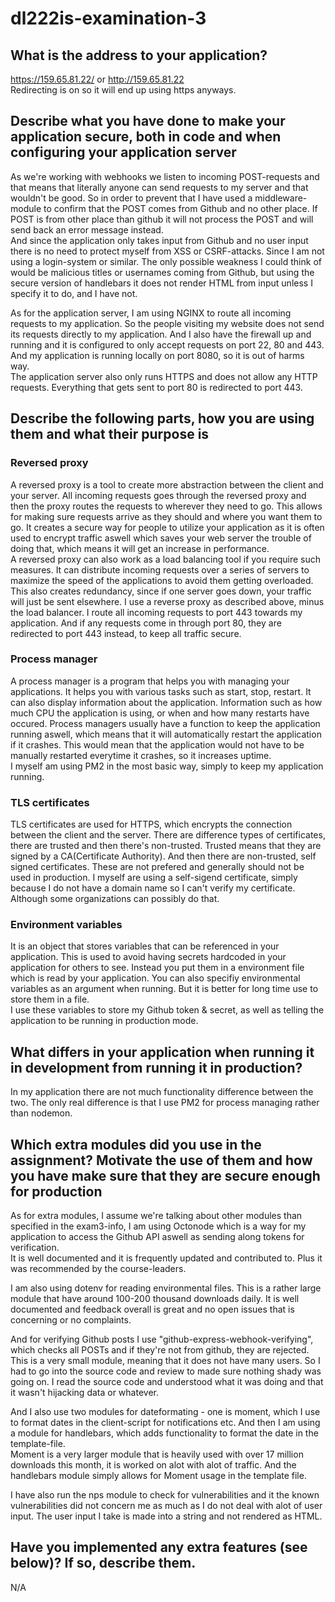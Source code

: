 # dl222is-examination-3

## What is the address to your application?  
https://159.65.81.22/ or http://159.65.81.22  
Redirecting is on so it will end up using https anyways.

## Describe what you have done to make your application secure, both in code and when configuring your application server
As we're working with webhooks we listen to incoming POST-requests and that means that literally anyone can send requests to my server and that wouldn't be good.
So in order to prevent that I have used a middleware-module to confirm that the POST comes from Github and no other place. If POST is from other place than github it will not process the POST and will send back an error message instead.  
And since the application only takes input from Github and no user input there is no need to protect myself from XSS or CSRF-attacks. Since I am not using a login-system or similar. The only possible weakness I could think of would be malicious titles or usernames coming from Github, but using the secure version of handlebars it does not render HTML from input unless I specify it to do, and I have not.  
  
As for the application server, I am using NGINX to route all incoming requests to my application. So the people visiting my website does not send its requests directly to my application. And I also have the firewall up and running and it is configured to only accept requests on port 22, 80 and 443. And my application is running locally on port 8080, so it is out of harms way.  
The application server also only runs HTTPS and does not allow any HTTP requests. Everything that gets sent to port 80 is redirected to port 443.
  
## Describe the following parts, how you are using them and what their purpose is
### Reversed proxy
A reversed proxy is a tool to create more abstraction between the client and your server. All incoming requests goes through the reversed proxy and then the proxy routes the requests to wherever they need to go. This allows for making sure requests arrive as they should and where you want them to go. It creates a secure way for people to utilize your application as it is often used to encrypt traffic aswell which saves your web server the trouble of doing that, which means it will get an increase in performance.  
A reversed proxy can also work as a load balancing tool if you require such measures. It can distribute incoming requests over a series of servers to maximize the speed of the applications to avoid them getting overloaded. This also creates redundancy, since if one server goes down, your traffic will just be sent elsewhere. 
I use a reverse proxy as described above, minus the load balancer. I route all incoming requests to port 443 towards my application. And if any requests come in through port 80, they are redirected to port 443 instead, to keep all traffic secure.   

### Process manager
A process manager is a program that helps you with managing your applications. It helps you with various tasks such as start, stop, restart. It can also display information about the application. Information such as how much CPU the application is using, or when and how many restarts have occured. Process managers usually have a function to keep the application running aswell, which means that it will automatically restart the application if it crashes. This would mean that the application would not have to be manually restarted everytime it crashes, so it increases uptime.  
I myself am using PM2 in the most basic way, simply to keep my application running.

### TLS certificates
TLS certificates are used for HTTPS, which encrypts the connection between the client and the server.  There are difference types of certificates, there are trusted and then there's non-trusted. Trusted means that they are signed by a CA(Certificate Authority). And then there are non-trusted, self signed certificates. These are not prefered and generally should not be used in production. I myself are using a self-sigend certificate, simply because I do not have a domain name so I can't verify my certificate. Although some organizations can possibly do that.

### Environment variables
It is an object that stores variables that can be referenced in your application. This is used to avoid having secrets hardcoded in your application for others to see. Instead you put them in a environment file which is read by your application. You can also specifiy environmental variables as an argument when running. But it is better for long time use to store them in a file.  
I use these variables to store my Github token & secret, as well as telling the application to be running in production mode.

## What differs in your application when running it in development from running it in production?
In my application there are not much functionality difference between the two. The only real difference is that I use PM2 for process managing rather than nodemon.  

## Which extra modules did you use in the assignment? Motivate the use of them and how you have make sure that they are secure enough for production  
As for extra modules, I assume we're talking about other modules than specified in the exam3-info, I am using Octonode which is a way for my application to access the Github API aswell as sending along tokens for verification.  
It is well documented and it is frequently updated and contributed to. Plus it was recommended by the course-leaders.

I am also using dotenv for reading environmental files. This is a rather large module that have around 100-200 thousand downloads daily. It is well documented and feedback overall is great and no open issues that is concerning or no complaints.  

And for verifying Github posts I use "github-express-webhook-verifying", which checks all POSTs and if they're not from github, they are rejected.  
This is a very small module, meaning that it does not have many users. So I had to go into the source code and review to made sure nothing shady was going on. I read the source code and understood what it was doing and that it wasn't hijacking data or whatever.  

And I also use two modules for dateformating - one is moment, which I use to format dates in the client-script for notifications etc. And then I am using a module for handlebars, which adds functionality to format the date in the template-file.  
Moment is a very larger module that is heavily used with over 17 million downloads this month, it is worked on alot with alot of traffic. And the handlebars module simply allows for Moment usage in the template file.  
  
I have also run the nps module to check for vulnerabilities and it the known vulnerabilities did not concern me as much as I do not deal with alot of user input. The user input I take is made into a string and not rendered as HTML.

## Have you implemented any extra features (see below)? If so, describe them. 
N/A
